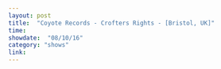 ```yaml
---
layout: post
title:  "Coyote Records - Crofters Rights - [Bristol, UK]"
time: 
showdate:  "08/10/16"
category: "shows"
link: 
---
```

